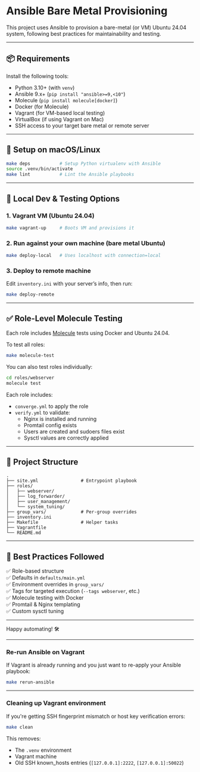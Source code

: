 # Ansible Bare Metal Provisioning

This project uses Ansible to provision a bare-metal (or VM) Ubuntu 24.04 system, following best practices for maintainability and testing.

---

## 📦 Requirements

Install the following tools:

- Python 3.10+ (with `venv`)
- Ansible 9.x+ (`pip install "ansible>=9,<10"`)
- Molecule (`pip install molecule[docker]`)
- Docker (for Molecule)
- Vagrant (for VM-based local testing)
- VirtualBox (if using Vagrant on Mac)
- SSH access to your target bare metal or remote server

---

## 🚀 Setup on macOS/Linux

```bash
make deps           # Setup Python virtualenv with Ansible
source .venv/bin/activate
make lint           # Lint the Ansible playbooks
```

---

## 🧪 Local Dev & Testing Options

### 1. Vagrant VM (Ubuntu 24.04)

```bash
make vagrant-up     # Boots VM and provisions it
```

### 2. Run against your own machine (bare metal Ubuntu)

```bash
make deploy-local   # Uses localhost with connection=local
```

### 3. Deploy to remote machine

Edit `inventory.ini` with your server’s info, then run:

```bash
make deploy-remote
```

---

## ✅ Role-Level Molecule Testing

Each role includes [Molecule](https://molecule.readthedocs.io/) tests using Docker and Ubuntu 24.04.

To test all roles:

```bash
make molecule-test
```

You can also test roles individually:

```bash
cd roles/webserver
molecule test
```

Each role includes:
- `converge.yml` to apply the role
- `verify.yml` to validate:
  - Nginx is installed and running
  - Promtail config exists
  - Users are created and sudoers files exist
  - Sysctl values are correctly applied

---

## 📂 Project Structure

```
.
├── site.yml                # Entrypoint playbook
├── roles/
│   ├── webserver/
│   ├── log_forwarder/
│   ├── user_management/
│   └── system_tuning/
├── group_vars/             # Per-group overrides
├── inventory.ini
├── Makefile                # Helper tasks
├── Vagrantfile
└── README.md
```

---

## 🧠 Best Practices Followed

✅ Role-based structure  
✅ Defaults in `defaults/main.yml`  
✅ Environment overrides in `group_vars/`  
✅ Tags for targeted execution (`--tags webserver`, etc.)  
✅ Molecule testing with Docker  
✅ Promtail & Nginx templating  
✅ Custom sysctl tuning  

---

Happy automating! 🛠️


---

### Re-run Ansible on Vagrant

If Vagrant is already running and you just want to re-apply your Ansible playbook:

```bash
make rerun-ansible
```


---

### Cleaning up Vagrant environment

If you're getting SSH fingerprint mismatch or host key verification errors:

```bash
make clean
```

This removes:
- The `.venv` environment
- Vagrant machine
- Old SSH known_hosts entries (`[127.0.0.1]:2222`, `[127.0.0.1]:50022`)
